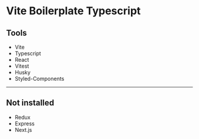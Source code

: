 # Vite Boilerplate Typescript

## Tools
* Vite
* Typescript
* React
* Vitest
* Husky
* Styled-Components
-------------------------------
## Not installed 
* Redux
* Express
* Next.js
